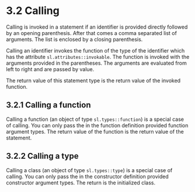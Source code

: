 # 3.2 Calling

<code-block src="definitions.txt" include-lines="10" />

Calling is invoked in a statement if an identifier is provided directly followed by an opening parenthesis. After that comes a comma separated list of arguments. The list is enclosed by a closing parenthesis.

Calling an identifier invokes the function of the type of the identifier which has the attribute `sl.attributes::invokable`. The function is invoked with the arguments provided in the parentheses. The arguments are evaluated from left to right and are passed by value.

The return value of this statement type is the return value of the invoked function.

## 3.2.1 Calling a function

Calling a function (an object of type `sl.types::function`) is a special case of calling. You can only pass the in the function definition provided function argument types. The return value of the function is the return value of the statement.

## 3.2.2 Calling a type

Calling a class (an object of type `sl.types::type`) is a special case of calling. You can only pass the in the constructor definition provided constructor argument types. The return is the initialized class.